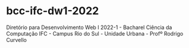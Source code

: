 # bcc-ifc-dw1-2022
Diretório para Desenvolvimento Web I 2022-1 - Bacharel Ciência da Computação IFC - Campus Rio do Sul - Unidade Urbana - Profº Rodrigo Curvello
